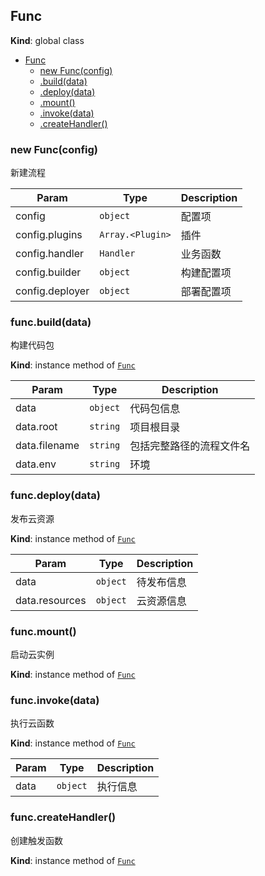 <a name="Func"></a>

## Func
**Kind**: global class  

* [Func](#Func)
    * [new Func(config)](#new_Func_new)
    * [.build(data)](#Func+build)
    * [.deploy(data)](#Func+deploy)
    * [.mount()](#Func+mount)
    * [.invoke(data)](#Func+invoke)
    * [.createHandler()](#Func+createHandler)

<a name="new_Func_new"></a>

### new Func(config)
新建流程


| Param | Type | Description |
| --- | --- | --- |
| config | <code>object</code> | 配置项 |
| config.plugins | <code>Array.&lt;Plugin&gt;</code> | 插件 |
| config.handler | <code>Handler</code> | 业务函数 |
| config.builder | <code>object</code> | 构建配置项 |
| config.deployer | <code>object</code> | 部署配置项 |

<a name="Func+build"></a>

### func.build(data)
构建代码包

**Kind**: instance method of [<code>Func</code>](#Func)  

| Param | Type | Description |
| --- | --- | --- |
| data | <code>object</code> | 代码包信息 |
| data.root | <code>string</code> | 项目根目录 |
| data.filename | <code>string</code> | 包括完整路径的流程文件名 |
| data.env | <code>string</code> | 环境 |

<a name="Func+deploy"></a>

### func.deploy(data)
发布云资源

**Kind**: instance method of [<code>Func</code>](#Func)  

| Param | Type | Description |
| --- | --- | --- |
| data | <code>object</code> | 待发布信息 |
| data.resources | <code>object</code> | 云资源信息 |

<a name="Func+mount"></a>

### func.mount()
启动云实例

**Kind**: instance method of [<code>Func</code>](#Func)  
<a name="Func+invoke"></a>

### func.invoke(data)
执行云函数

**Kind**: instance method of [<code>Func</code>](#Func)  

| Param | Type | Description |
| --- | --- | --- |
| data | <code>object</code> | 执行信息 |

<a name="Func+createHandler"></a>

### func.createHandler()
创建触发函数

**Kind**: instance method of [<code>Func</code>](#Func)  

